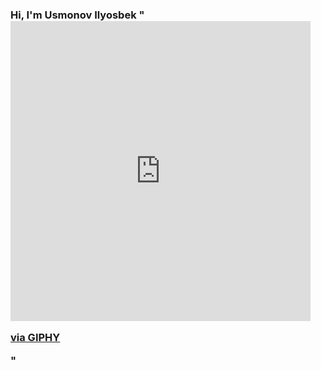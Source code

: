 ### Hi, I'm Usmonov Ilyosbek "<iframe src="https://giphy.com/embed/BsKqzahx6b0De0H1Si" width="480" height="480" frameBorder="0" class="giphy-embed" allowFullScreen></iframe><p><a href="https://giphy.com/stickers/transparent-BsKqzahx6b0De0H1Si">via GIPHY</a></p>" 

